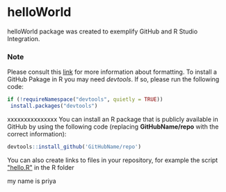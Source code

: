 # helloWorld
helloWorld package was created to exemplify GitHub and R Studio Integration.
### Note
Please consult this [link]( https://docs.github.com/en/get-started/writing-on-github/getting-startedwith-writing-and-formatting-on-github/basic-writing-and-formatting-syntax) for more information
about formatting.
To install a GitHub Pakage in R you may need *devtools*. If so, please run the following code:
```R
if (!requireNamespace("devtools", quietly = TRUE))
 install.packages("devtools")
```
xxxxxxxxxxxxxxx You can install an R package that is publicly available in GitHub by using the following code
(replacing **GitHubName/repo** with the correct information):
```R
devtools::install_github('GitHubName/repo')

```
You can also create links to files in your repository, for example the script ["hello.R"](R/hello.R)
in the R folder 

my name is priya 

